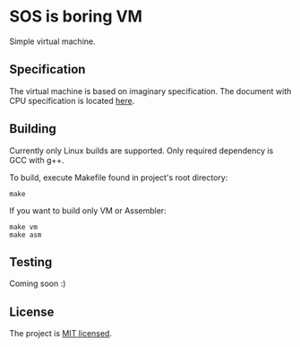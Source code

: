 # SOS is boring VM
Simple virtual machine.

## Specification
The virtual machine is based on imaginary specification. The document with CPU
specification is located [here](docs/spec.txt).

## Building
Currently only Linux builds are supported.
Only required dependency is GCC with g++.

To build, execute Makefile found in project's root directory:
```
make
```

If you want to build only VM or Assembler:
```
make vm
make asm
```

## Testing
Coming soon :)

## License
The project is [MIT licensed](LICENSE).
